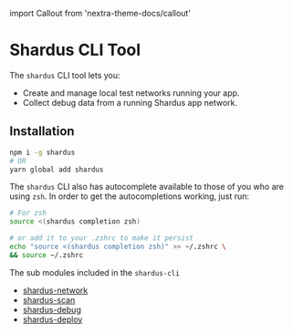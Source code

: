 import Callout from 'nextra-theme-docs/callout'

# Shardus CLI Tool

The `shardus`  CLI tool lets you:

- Create and manage local test networks running your app.
- Collect debug data from a running Shardus app network.

## Installation

```sh
npm i -g shardus
# OR
yarn global add shardus
```


<Callout emoji="💡" type="default">

The `shardus` CLI also has autocomplete available to those of you who are using `zsh`.
In order to get the autocompletions working, just run:

</Callout>

```sh
# For zsh
source <(shardus completion zsh)

# or add it to your .zshrc to make it persist
echo "source <(shardus completion zsh)" >> ~/.zshrc \
&& source ~/.zshrc
```


<Callout emoji="💡" type="default"> 

The sub modules included in the `shardus-cli`

</Callout>

- [shardus-network](./network)
- [shardus-scan](./scan)
- [shardus-debug](./debug)
- [shardus-deploy](./deploy)

